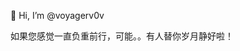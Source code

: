  👋 Hi, I’m @voyagerv0v

  如果您感觉一直负重前行，可能。。有人替你岁月静好啦！

<!---
voyagerv0v/voyagerv0v is a ✨ special ✨ repository because its `README.md` (this file) appears on your GitHub profile.
You can click the Preview link to take a look at your changes.
--->
